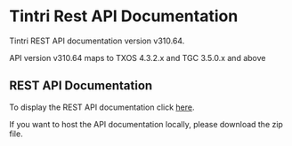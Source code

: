 # Tintri Rest API Documentation
Tintri REST API documentation version v310.64.

API version v310.64 maps to TXOS 4.3.2.x and TGC 3.5.0.x and above

## REST API Documentation ##
To display the  REST API documentation click [here](https://tintri.github.io/tintri-rest-api/index.html).

If you want to host the API documentation locally, please download the zip file.

